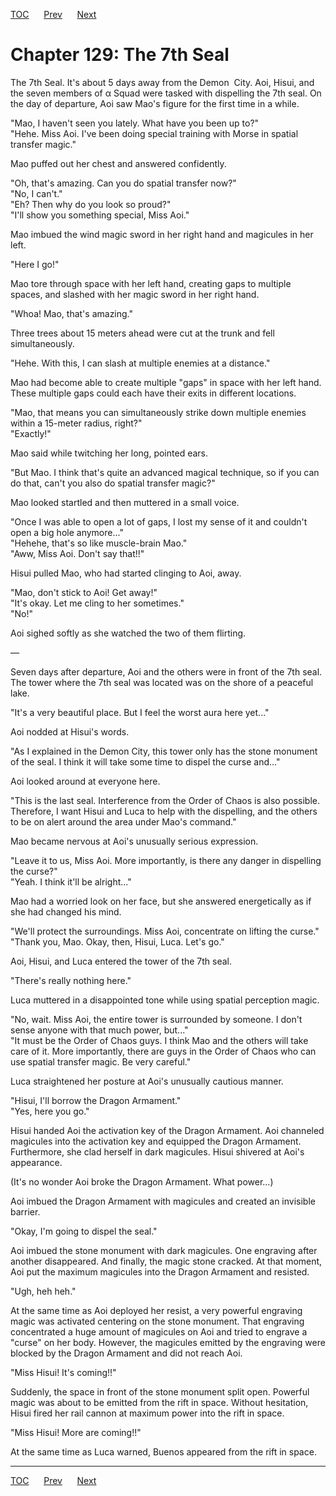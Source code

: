 [TOC](../readme.md)&nbsp;&nbsp;&nbsp;&nbsp;&nbsp;&nbsp;[Prev](section_0043.md)&nbsp;&nbsp;&nbsp;&nbsp;&nbsp;&nbsp;[Next](section_0045.md)



# Chapter 129: The 7th Seal

The 7th Seal. It's about 5 days away from the Demon  City. Aoi, Hisui,
and the seven members of α Squad were tasked with dispelling the 7th
seal. On the day of departure, Aoi saw Mao's figure for the first time
in a while.  
  
"Mao, I haven't seen you lately. What have you been up to?"  
"Hehe. Miss Aoi. I've been doing special training with Morse in spatial
transfer magic."  
  
Mao puffed out her chest and answered confidently.  
  
"Oh, that's amazing. Can you do spatial transfer now?"  
"No, I can't."  
"Eh? Then why do you look so proud?"  
"I'll show you something special, Miss Aoi."  
  
Mao imbued the wind magic sword in her right hand and magicules in her
left.  
  
"Here I go!"  
  
Mao tore through space with her left hand, creating gaps to multiple
spaces, and slashed with her magic sword in her right hand.  
  
"Whoa! Mao, that's amazing."  
  
Three trees about 15 meters ahead were cut at the trunk and fell
simultaneously.  
  
"Hehe. With this, I can slash at multiple enemies at a distance."  
  
Mao had become able to create multiple "gaps" in space with her left
hand. These multiple gaps could each have their exits in different
locations.  
  
"Mao, that means you can simultaneously strike down multiple enemies
within a 15-meter radius, right?"  
"Exactly!"  
  
Mao said while twitching her long, pointed ears.  
  
"But Mao. I think that's quite an advanced magical technique, so if you
can do that, can't you also do spatial transfer magic?"  
  
Mao looked startled and then muttered in a small voice.  
  
"Once I was able to open a lot of gaps, I lost my sense of it and
couldn't open a big hole anymore..."  
"Hehehe, that's so like muscle-brain Mao."  
"Aww, Miss Aoi. Don't say that!!"  
  
Hisui pulled Mao, who had started clinging to Aoi, away.  
  
"Mao, don't stick to Aoi! Get away!"  
"It's okay. Let me cling to her sometimes."  
"No!"  
  
Aoi sighed softly as she watched the two of them flirting.  
  
—  
  
Seven days after departure, Aoi and the others were in front of the 7th
seal. The tower where the 7th seal was located was on the shore of a
peaceful lake.  
  
"It's a very beautiful place. But I feel the worst aura here yet..."  
  
Aoi nodded at Hisui's words.  
  
"As I explained in the Demon City, this tower only has the stone
monument of the seal. I think it will take some time to dispel the curse
and..."  
  
Aoi looked around at everyone here.  
  
"This is the last seal. Interference from the Order of Chaos is also
possible. Therefore, I want Hisui and Luca to help with the dispelling,
and the others to be on alert around the area under Mao's command."  
  
Mao became nervous at Aoi's unusually serious expression.  
  
"Leave it to us, Miss Aoi. More importantly, is there any danger in
dispelling the curse?"  
"Yeah. I think it'll be alright..."  
  
Mao had a worried look on her face, but she answered energetically as if
she had changed his mind.  
  
"We'll protect the surroundings. Miss Aoi, concentrate on lifting the
curse."  
"Thank you, Mao. Okay, then, Hisui, Luca. Let's go."  
  
Aoi, Hisui, and Luca entered the tower of the 7th seal.  
  
"There's really nothing here."  
  
Luca muttered in a disappointed tone while using spatial perception
magic.  
  
"No, wait. Miss Aoi, the entire tower is surrounded by someone. I don't
sense anyone with that much power, but..."  
"It must be the Order of Chaos guys. I think Mao and the others will
take care of it. More importantly, there are guys in the Order of Chaos
who can use spatial transfer magic. Be very careful."  
  
Luca straightened her posture at Aoi's unusually cautious manner.  
  
"Hisui, I'll borrow the Dragon Armament."  
"Yes, here you go."  
  
Hisui handed Aoi the activation key of the Dragon Armament. Aoi
channeled magicules into the activation key and equipped the Dragon
Armament. Furthermore, she clad herself in dark magicules. Hisui
shivered at Aoi's appearance.  
  
(It's no wonder Aoi broke the Dragon Armament. What power...)  
  
Aoi imbued the Dragon Armament with magicules and created an invisible
barrier.  
  
"Okay, I'm going to dispel the seal."  
  
Aoi imbued the stone monument with dark magicules. One engraving after
another disappeared. And finally, the magic stone cracked. At that
moment, Aoi put the maximum magicules into the Dragon Armament and
resisted.  
  
"Ugh, heh heh."  
  
At the same time as Aoi deployed her resist, a very powerful engraving
magic was activated centering on the stone monument. That engraving
concentrated a huge amount of magicules on Aoi and tried to engrave a
"curse" on her body. However, the magicules emitted by the engraving
were blocked by the Dragon Armament and did not reach Aoi.  
  
"Miss Hisui! It's coming!!"  
  
Suddenly, the space in front of the stone monument split open. Powerful
magic was about to be emitted from the rift in space. Without
hesitation, Hisui fired her rail cannon at maximum power into the rift
in space.  
  
"Miss Hisui! More are coming!!"  
  
At the same time as Luca warned, Buenos appeared from the rift in
space.  
  
  
  


---
[TOC](../readme.md)&nbsp;&nbsp;&nbsp;&nbsp;&nbsp;&nbsp;[Prev](section_0043.md)&nbsp;&nbsp;&nbsp;&nbsp;&nbsp;&nbsp;[Next](section_0045.md)

